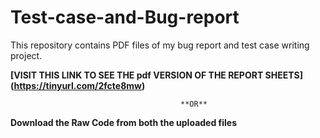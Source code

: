 # Test-case-and-Bug-report
This repository contains PDF files of my bug report and test case writing project.

**[VISIT THIS LINK TO SEE THE pdf VERSION OF THE REPORT SHEETS]   (https://tinyurl.com/2fcte8mw)**

                                          **OR**
                                          
**Download the Raw Code from both the uploaded files**
